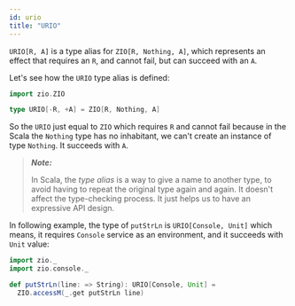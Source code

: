 ```yaml
---
id: urio
title: "URIO"
---
```


`URIO[R, A]` is a type alias for `ZIO[R, Nothing, A]`, which represents an effect that requires an `R`, and cannot fail, but can succeed with an `A`.

Let's see how the `URIO` type alias is defined:

```scala mdoc:invisible
import zio.ZIO
```

```scala mdoc:silent
type URIO[-R, +A] = ZIO[R, Nothing, A]
```

So the `URIO` just equal to `ZIO` which requires `R` and cannot fail because in the Scala the `Nothing` type has no inhabitant, we can't create an instance of type `Nothing`. It succeeds with `A`.

> **_Note:_**
>
> In Scala, the _type alias_ is a way to give a name to another type, to avoid having to repeat the original type again and again. It doesn't affect the type-checking process. It just helps us to have an expressive API design.

In following example, the type of `putStrLn` is `URIO[Console, Unit]` which means, it requires `Console` service as an environment, and it succeeds with `Unit` value:

```scala mdoc:invisible:reset
import zio._
import zio.console._
```

```scala mdoc:silent
def putStrLn(line: => String): URIO[Console, Unit] =
  ZIO.accessM(_.get putStrLn line)
```
